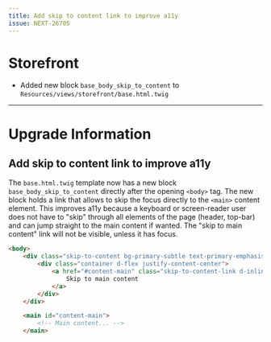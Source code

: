 ```yaml
---
title: Add skip to content link to improve a11y
issue: NEXT-26705
---
```

# Storefront
* Added new block `base_body_skip_to_content` to `Resources/views/storefront/base.html.twig`
___
# Upgrade Information
## Add skip to content link to improve a11y
The `base.html.twig` template now has a new block `base_body_skip_to_content` directly after the opening `<body>` tag.
The new block holds a link that allows to skip the focus directly to the `<main>` content element.
This improves a11y because a keyboard or screen-reader user does not have to "skip" through all elements of the page (header, top-bar) and can jump straight to the main content if wanted.
The "skip to main content" link will not be visible, unless it has focus.

```html
<body>
    <div class="skip-to-content bg-primary-subtle text-primary-emphasis visually-hidden-focusable overflow-hidden">
        <div class="container d-flex justify-content-center">
            <a href="#content-main" class="skip-to-content-link d-inline-flex text-decoration-underline m-1 p-2 fw-bold gap-2">
                Skip to main content
            </a>
        </div>
    </div>

    <main id="content-main">
        <!-- Main content... -->
    </main>
```
